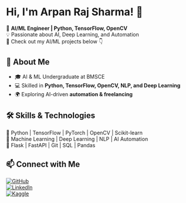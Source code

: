 # Hi, I'm Arpan Raj Sharma! 👋  

🚀 **AI/ML Engineer | Python, TensorFlow, OpenCV**  
💡 Passionate about AI, Deep Learning, and Automation  
📂 Check out my AI/ML projects below 👇  

## 🚀 About Me  
- 🎓 AI & ML Undergraduate at BMSCE  
- 💻 Skilled in **Python, TensorFlow, OpenCV, NLP, and Deep Learning**  
- 🌍 Exploring AI-driven **automation & freelancing**  

## 🛠 Skills & Technologies  
🔹 Python | TensorFlow | PyTorch | OpenCV | Scikit-learn  
🔹 Machine Learning | Deep Learning | NLP | AI Automation  
🔹 Flask | FastAPI | Git | SQL | Pandas  

## 📫 Connect with Me  
[![GitHub](https://img.shields.io/badge/GitHub-000?style=for-the-badge&logo=github)](https://github.com/arpansharma-ai)  
[![LinkedIn](https://img.shields.io/badge/LinkedIn-0077B5?style=for-the-badge&logo=linkedin)](https://www.linkedin.com/in/arpan-raj-sharma-586884355/)  
[![Kaggle](https://img.shields.io/badge/Kaggle-20BEFF?style=for-the-badge&logo=kaggle)](https://www.kaggle.com/arpanrajsharma)  
